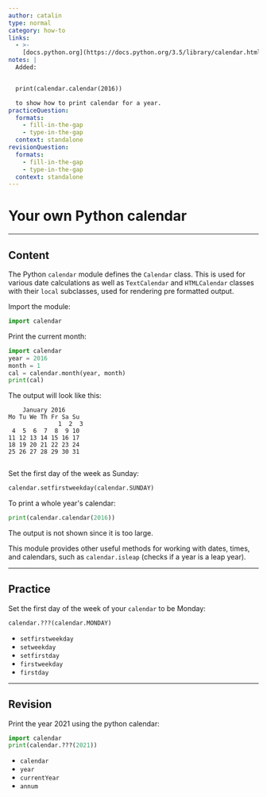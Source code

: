 ```yaml
---
author: catalin
type: normal
category: how-to
links:
  - >-
    [docs.python.org](https://docs.python.org/3.5/library/calendar.html){website}
notes: |
  Added:


  print(calendar.calendar(2016))

  to show how to print calendar for a year.
practiceQuestion:
  formats:
    - fill-in-the-gap
    - type-in-the-gap
  context: standalone
revisionQuestion:
  formats:
    - fill-in-the-gap
    - type-in-the-gap
  context: standalone
---
```


# Your own Python calendar


---

## Content

The Python `calendar` module defines the `Calendar` class. This is used for various date calculations as well as `TextCalendar` and `HTMLCalendar` classes with their `local` subclasses, used for rendering pre formatted output.

Import the module:

```python
import calendar
```

Print the current month:

```python
import calendar
year = 2016
month = 1
cal = calendar.month(year, month)
print(cal)


```

The output will look like this:

```plain-text
    January 2016
Mo Tu We Th Fr Sa Su
              1  2  3
 4  5  6  7  8  9 10
11 12 13 14 15 16 17
18 19 20 21 22 23 24
25 26 27 28 29 30 31


```

Set the first day of the week as Sunday:

```python
calendar.setfirstweekday(calendar.SUNDAY)
```

To print a whole year's calendar:

```python
print(calendar.calendar(2016))
```

The output is not shown since it is too large.

This module provides other useful methods for working with dates, times, and calendars, such as `calendar.isleap` (checks if a year is a leap year).


---

## Practice

Set the first day of the week of your `calendar` to be Monday:

```python
calendar.???(calendar.MONDAY)
```

- `setfirstweekday`
- `setweekday`
- `setfirstday`
- `firstweekday`
- `firstday`


---

## Revision

Print the year 2021 using the python calendar:

```python
import calendar
print(calendar.???(2021))
```

- `calendar`
- `year`
- `currentYear`
- `annum`
